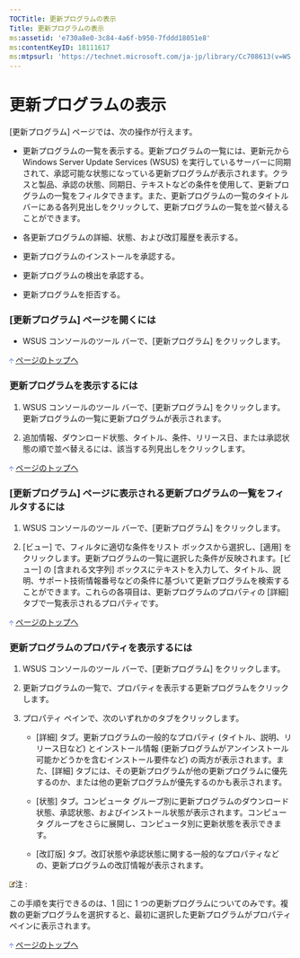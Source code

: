 ```yaml
---
TOCTitle: 更新プログラムの表示
Title: 更新プログラムの表示
ms:assetid: 'e730a8e0-3c84-4a6f-b950-7fddd18051e8'
ms:contentKeyID: 18111617
ms:mtpsurl: 'https://technet.microsoft.com/ja-jp/library/Cc708613(v=WS.10)'
---
```


更新プログラムの表示
====================

\[更新プログラム\] ページでは、次の操作が行えます。

-   更新プログラムの一覧を表示する。更新プログラムの一覧には、更新元から Windows Server Update Services (WSUS) を実行しているサーバーに同期されて、承認可能な状態になっている更新プログラムが表示されます。クラスと製品、承認の状態、同期日、テキストなどの条件を使用して、更新プログラムの一覧をフィルタできます。また、更新プログラムの一覧のタイトル バーにある各列見出しをクリックして、更新プログラムの一覧を並べ替えることができます。

-   各更新プログラムの詳細、状態、および改訂履歴を表示する。

-   更新プログラムのインストールを承認する。

-   更新プログラムの検出を承認する。

-   更新プログラムを拒否する。

### \[更新プログラム\] ページを開くには

-   WSUS コンソールのツール バーで、\[更新プログラム\] をクリックします。

![](images/Cc708613.arrow_px_up(ja-jp,WS.10).gif) [ページのトップへ](#ctl00_rs1_eb1_panel1)

### 更新プログラムを表示するには

1.  WSUS コンソールのツール バーで、\[更新プログラム\] をクリックします。更新プログラムの一覧に更新プログラムが表示されます。

2.  追加情報、ダウンロード状態、タイトル、条件、リリース日、または承認状態の順で並べ替えるには、該当する列見出しをクリックします。

![](images/Cc708613.arrow_px_up(ja-jp,WS.10).gif) [ページのトップへ](#ctl00_rs1_eb1_panel1)

### \[更新プログラム\] ページに表示される更新プログラムの一覧をフィルタするには

1.  WSUS コンソールのツール バーで、\[更新プログラム\] をクリックします。

2.  \[ビュー\] で、フィルタに適切な条件をリスト ボックスから選択し、\[適用\] をクリックします。更新プログラムの一覧に選択した条件が反映されます。\[ビュー\] の \[含まれる文字列\] ボックスにテキストを入力して、タイトル、説明、サポート技術情報番号などの条件に基づいて更新プログラムを検索することができます。これらの各項目は、更新プログラムのプロパティの \[詳細\] タブで一覧表示されるプロパティです。

![](images/Cc708613.arrow_px_up(ja-jp,WS.10).gif) [ページのトップへ](#ctl00_rs1_eb1_panel1)

### 更新プログラムのプロパティを表示するには

1.  WSUS コンソールのツール バーで、\[更新プログラム\] をクリックします。

2.  更新プログラムの一覧で、プロパティを表示する更新プログラムをクリックします。

3.  プロパティ ペインで、次のいずれかのタブをクリックします。

    -   \[詳細\] タブ。更新プログラムの一般的なプロパティ (タイトル、説明、リリース日など) とインストール情報 (更新プログラムがアンインストール可能かどうかを含むインストール要件など) の両方が表示されます。また、\[詳細\] タブには、その更新プログラムが他の更新プログラムに優先するのか、または他の更新プログラムが優先するのかも表示されます。

    -   \[状態\] タブ。コンピュータ グループ別に更新プログラムのダウンロード状態、承認状態、およびインストール状態が表示されます。コンピュータ グループをさらに展開し、コンピュータ別に更新状態を表示できます。

    -   \[改訂版\] タブ。改訂状態や承認状態に関する一般的なプロパティなどの、更新プログラムの改訂情報が表示されます。

![](images/Cc708613.note(ja-jp,WS.10).gif)注 :

この手順を実行できるのは、1 回に 1 つの更新プログラムについてのみです。複数の更新プログラムを選択すると、最初に選択した更新プログラムがプロパティ ペインに表示されます。

![](images/Cc708613.arrow_px_up(ja-jp,WS.10).gif) [ページのトップへ](#ctl00_rs1_eb1_panel1)
